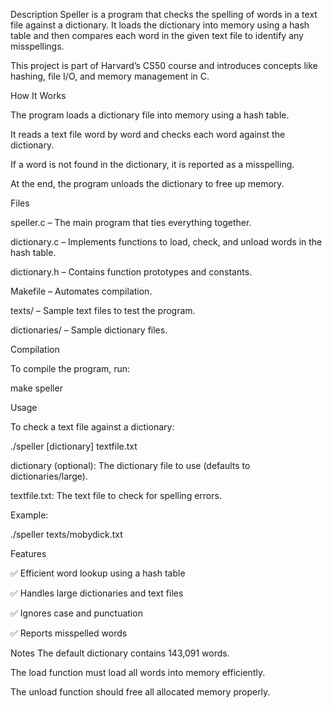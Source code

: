 Description
Speller is a program that checks the spelling of words in a text file against a dictionary. It loads the dictionary into memory using a hash table and then compares each word in the given text file to identify any misspellings.


This project is part of Harvard’s CS50 course and introduces concepts like hashing, file I/O, and memory management in C.


How It Works

The program loads a dictionary file into memory using a hash table.

It reads a text file word by word and checks each word against the dictionary.

If a word is not found in the dictionary, it is reported as a misspelling.

At the end, the program unloads the dictionary to free up memory.


Files

speller.c – The main program that ties everything together.

dictionary.c – Implements functions to load, check, and unload words in the hash table.

dictionary.h – Contains function prototypes and constants.

Makefile – Automates compilation.

texts/ – Sample text files to test the program.

dictionaries/ – Sample dictionary files.

Compilation

To compile the program, run:

make speller




Usage

To check a text file against a dictionary:

./speller [dictionary] textfile.txt



dictionary (optional): The dictionary file to use (defaults to dictionaries/large).

textfile.txt: The text file to check for spelling errors.


Example:

./speller texts/mobydick.txt



Features

✅ Efficient word lookup using a hash table

✅ Handles large dictionaries and text files

✅ Ignores case and punctuation

✅ Reports misspelled words


Notes
The default dictionary contains 143,091 words.

The load function must load all words into memory efficiently.

The unload function should free all allocated memory properly.

